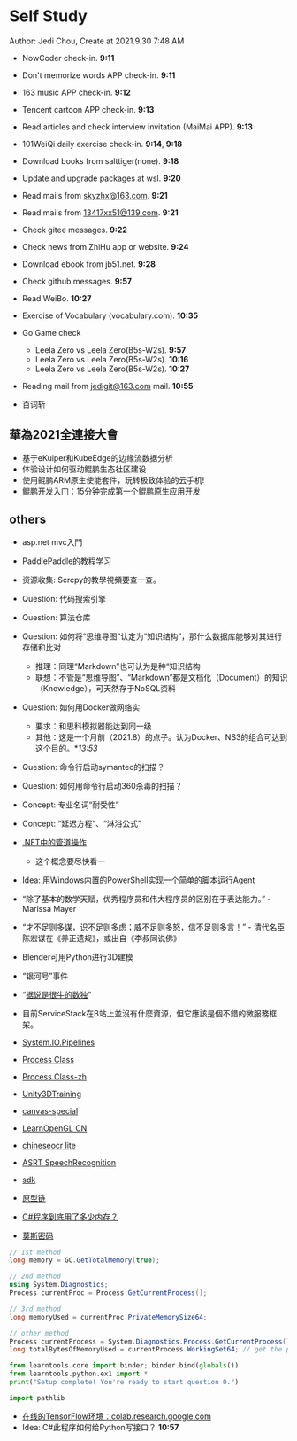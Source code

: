 # Self Study

Author: Jedi Chou, Create at 2021.9.30 7:48 AM

* NowCoder check-in. **9:11**
* Don't memorize words APP check-in. **9:11**
* 163 music APP check-in. **9:12**
* Tencent cartoon APP check-in. **9:13**
* Read articles and check interview invitation (MaiMai APP). **9:13**
* 101WeiQi daily exercise check-in. **9:14**, **9:18**

* Download books from salttiger(none). **9:18**
* Update and upgrade packages at wsl. **9:20**
* Read mails from skyzhx@163.com. **9:21**
* Read mails from 13417xx51@139.com. **9:21**
* Check gitee messages. **9:22**
* Check news from ZhiHu app or website. **9:24**
* Download ebook from jb51.net. **9:28**
* Check github messages. **9:57**
* Read WeiBo. **10:27**
* Exercise of Vocabulary (vocabulary.com). **10:35**

* Go Game check
  * Leela Zero vs Leela Zero(B5s-W2s). **9:57**
  * Leela Zero vs Leela Zero(B5s-W2s). **10:16**
  * Leela Zero vs Leela Zero(B5s-W2s). **10:27**
* Reading mail from jedigit@163.com mail. **10:55**
* 百词斩

## 華為2021全連接大會

* 基于eKuiper和KubeEdge的边缘流数据分析
* 体验设计如何驱动鲲鹏生态社区建设
* 使用鲲鹏ARM原生使能套件，玩转极致体验的云手机!
* 鲲鹏开发入门：15分钟完成第一个鲲鹏原生应用开发

## others

* asp.net mvc入門
* PaddlePaddle的教程学习

* 资源收集: Scrcpy的教學視頻要查一查。
* Question: 代码搜索引擎
* Question: 算法仓库
* Question: 如何将“思维导图”认定为“知识结构”，那什么数据库能够对其进行存储和比对
  * 推理：同理“Markdown”也可认为是种“知识结构
  * 联想：不管是“思维导图”、“Markdown”都是文档化（Document）的知识（Knowledge），可天然存于NoSQL资料
* Question: 如何用Docker做网络实
  * 要求：和思科模拟器能达到同一级
  * 其他：这是一个月前（2021.8）的点子。认为Docker、NS3的组合可达到这个目的。**13:53*
* Question: 命令行启动symantec的扫描？
* Question: 如何用命令行启动360杀毒的扫描？

* Concept: 专业名词“耐受性”
* Concept: “延迟方程”、“淋浴公式”
* [.NET中的管道操作](https://docs.microsoft.com/zh-cn/dotnet/standard/io/pipe-operations)
  * 这个概念要尽快看一
* Idea: 用Windows内置的PowerShell实现一个简单的脚本运行Agent

* “除了基本的数学天赋，优秀程序员和伟大程序员的区别在于表达能力。” - Marissa Mayer​
* “才不足则多谋，识不足则多虑；威不足则多怒，信不足则多言！” - 清代名臣陈宏谋在《养正遗规》，或出自《李叔同说佛》
* Blender可用Python进行3D建模
* “银河号”事件
* “[据说是很牛的数独](https://github.com/tropicalwzc/ice_sudoku.github.io)”

* 目前ServiceStack在B站上並沒有什麼資源，但它應該是個不錯的微服務框架。
* [System.IO.Pipelines](https://docs.microsoft.com/zh-cn/dotnet/standard/io/pipelines)
* [Process Class](https://docs.microsoft.com/en-us/dotnet/api/system.diagnostics.process?redirectedfrom=MSDN&view=net-5.0#properties)
* [Process Class-zh](https://docs.microsoft.com/zh-cn/dotnet/api/system.diagnostics.process?redirectedfrom=MSDN&view=net-5.0#properties)
* [Unity3DTraining](https://github.com/XINCGer/Unity3DTraining)
* [canvas-special](https://github.com/bxm0927/canvas-special)
* [LearnOpenGL CN](https://github.com/LearnOpenGL-CN/LearnOpenGL-CN)
* [chineseocr lite](https://github.com/DayBreak-u/chineseocr_lite)
* [ASRT SpeechRecognition](https://github.com/nl8590687/ASRT_SpeechRecognition)
* [sdk](https://dzone.com/articles/10-tips-on-how-to-build-the-perfect-sdk)
* [原型链](https://blog.csdn.net/csdn372301467/article/details/120523916)

* [C#程序到底用了多少内存？](https://stackoverflow.com/questions/14032515/how-to-get-the-amount-of-memory-used-by-an-application)
* [莫斯密码](https://en.wikipedia.org/wiki/Morse_code)

```C#
// 1st method
long memory = GC.GetTotalMemory(true);

// 2nd method
using System.Diagnostics;
Process currentProc = Process.GetCurrentProcess();

// 3rd method
long memoryUsed = currentProc.PrivateMemorySize64;

// other method
Process currentProcess = System.Diagnostics.Process.GetCurrentProcess();
long totalBytesOfMemoryUsed = currentProcess.WorkingSet64; // get the physical mem usage
```

```python
from learntools.core import binder; binder.bind(globals())
from learntools.python.ex1 import *
print("Setup complete! You're ready to start question 0.")
```

```python
import pathlib
```

* [在线的TensorFlow环境：colab.research.google.com](colab.research.google.com)
* Idea: C#此程序如何给Python写接口？ **10:57**
